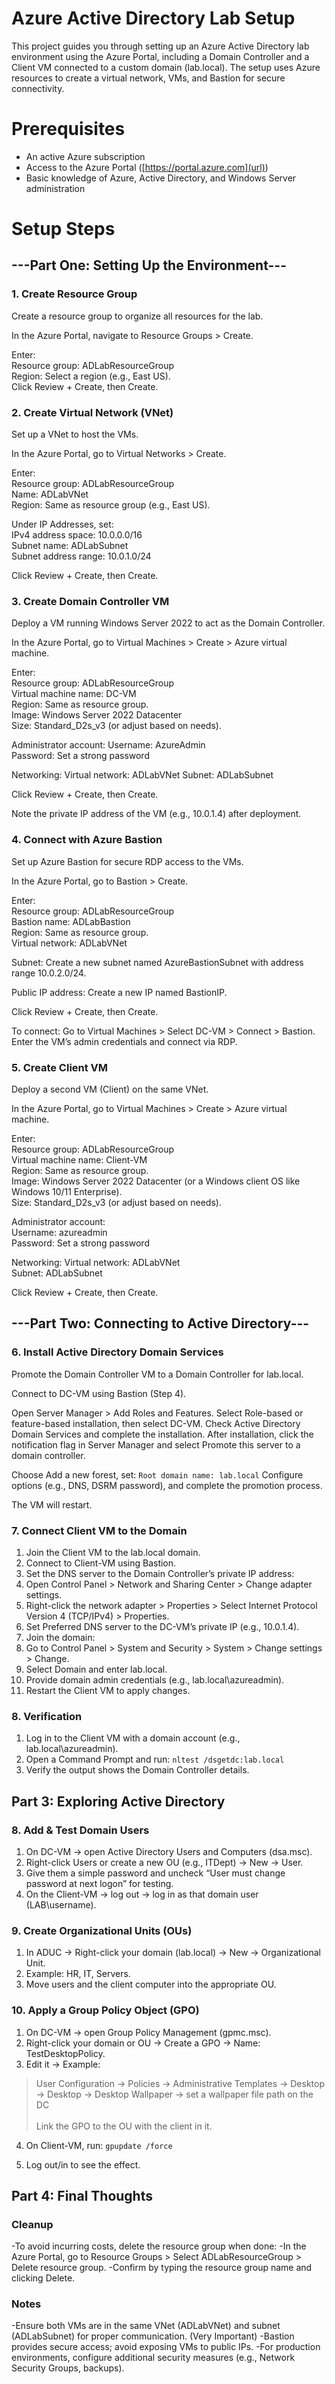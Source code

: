 # Azure Active Directory Lab Setup

This project guides you through setting up an Azure Active Directory lab environment using the Azure Portal, including a Domain Controller and a Client VM connected to a custom domain (lab.local). The setup uses Azure resources to create a virtual network, VMs, and Bastion for secure connectivity.

# Prerequisites
- An active Azure subscription
- Access to the Azure Portal ([https://portal.azure.com](url))
- Basic knowledge of Azure, Active Directory, and Windows Server administration

# Setup Steps

## ---Part One: Setting Up the Environment---

### 1. Create Resource Group

Create a resource group to organize all resources for the lab.

In the Azure Portal, navigate to Resource Groups > Create.



Enter:  
Resource group: ADLabResourceGroup  
Region: Select a region (e.g., East US).  
Click Review + Create, then Create.

### 2. Create Virtual Network (VNet)

Set up a VNet to host the VMs.

In the Azure Portal, go to Virtual Networks > Create.

Enter:  
Resource group: ADLabResourceGroup  
Name: ADLabVNet  
Region: Same as resource group (e.g., East US).

Under IP Addresses, set:  
IPv4 address space: 10.0.0.0/16  
Subnet name: ADLabSubnet  
Subnet address range: 10.0.1.0/24  

Click Review + Create, then Create.

### 3. Create Domain Controller VM

Deploy a VM running Windows Server 2022 to act as the Domain Controller.

In the Azure Portal, go to Virtual Machines > Create > Azure virtual machine.

Enter:  
Resource group: ADLabResourceGroup  
Virtual machine name: DC-VM  
Region: Same as resource group.  
Image: Windows Server 2022 Datacenter  
Size: Standard_D2s_v3 (or adjust based on needs).  



Administrator account:
Username: AzureAdmin  
Password: Set a strong password


Networking:
Virtual network: ADLabVNet
Subnet: ADLabSubnet

Click Review + Create, then Create.



Note the private IP address of the VM (e.g., 10.0.1.4) after deployment.

### 4. Connect with Azure Bastion

Set up Azure Bastion for secure RDP access to the VMs.

In the Azure Portal, go to Bastion > Create.



Enter:  
Resource group: ADLabResourceGroup  
Bastion name: ADLabBastion  
Region: Same as resource group.  
Virtual network: ADLabVNet  



Subnet: Create a new subnet named AzureBastionSubnet with address range 10.0.2.0/24.



Public IP address: Create a new IP named BastionIP.



Click Review + Create, then Create.



To connect:
Go to Virtual Machines > Select DC-VM > Connect > Bastion.
Enter the VM’s admin credentials and connect via RDP.

### 5. Create Client VM

Deploy a second VM (Client) on the same VNet.

In the Azure Portal, go to Virtual Machines > Create > Azure virtual machine.

Enter:  
Resource group: ADLabResourceGroup  
Virtual machine name: Client-VM  
Region: Same as resource group.  
Image: Windows Server 2022 Datacenter (or a Windows client OS like Windows 10/11 Enterprise).  
Size: Standard_D2s_v3 (or adjust based on needs).

Administrator account:  
Username: azureadmin  
Password: Set a strong password  



Networking:
Virtual network: ADLabVNet  
Subnet: ADLabSubnet



Click Review + Create, then Create.

## ---Part Two: Connecting to Active Directory---
### 6. Install Active Directory Domain Services

Promote the Domain Controller VM to a Domain Controller for lab.local.



Connect to DC-VM using Bastion (Step 4).



Open Server Manager > Add Roles and Features.
Select Role-based or feature-based installation, then select DC-VM.
Check Active Directory Domain Services and complete the installation.
After installation, click the notification flag in Server Manager and select Promote this server to a domain controller.

Choose Add a new forest, set:
`Root domain name: lab.local`
Configure options (e.g., DNS, DSRM password), and complete the promotion process.

The VM will restart.

### 7. Connect Client VM to the Domain

1. Join the Client VM to the lab.local domain.
2. Connect to Client-VM using Bastion.
3. Set the DNS server to the Domain Controller’s private IP address:
4. Open Control Panel > Network and Sharing Center > Change adapter settings.
5. Right-click the network adapter > Properties > Select Internet Protocol Version 4 (TCP/IPv4) > Properties.
6. Set Preferred DNS server to the DC-VM’s private IP (e.g., 10.0.1.4).
7. Join the domain:
8. Go to Control Panel > System and Security > System > Change settings > Change.
9. Select Domain and enter lab.local.
10. Provide domain admin credentials (e.g., lab.local\azureadmin).
11. Restart the Client VM to apply changes.

### 8. Verification
1. Log in to the Client VM with a domain account (e.g., lab.local\azureadmin).
2. Open a Command Prompt and run:
`nltest /dsgetdc:lab.local`
3. Verify the output shows the Domain Controller details.

## Part 3: Exploring Active Directory

### 8. Add & Test Domain Users
1. On DC-VM → open Active Directory Users and Computers (dsa.msc).
2. Right-click Users or create a new OU (e.g., ITDept) → New → User.
3. Give them a simple password and uncheck “User must change password at next logon” for testing.
4. On the Client-VM → log out → log in as that domain user (LAB\username).

### 9. Create Organizational Units (OUs)
1. In ADUC → Right-click your domain (lab.local) → New → Organizational Unit.
2. Example: HR, IT, Servers.
3. Move users and the client computer into the appropriate OU.

### 10. Apply a Group Policy Object (GPO)
1. On DC-VM → open Group Policy Management (gpmc.msc).
2. Right-click your domain or OU → Create a GPO → Name: TestDesktopPolicy.
3. Edit it → Example:

>  User Configuration → Policies → Administrative Templates → Desktop → Desktop → Desktop Wallpaper → set a wallpaper file path on the DC<br>  
  Link the GPO to the OU with the client in it.  

4. On Client-VM, run:
`gpupdate /force`

5. Log out/in to see the effect.

## Part 4: Final Thoughts

### Cleanup
-To avoid incurring costs, delete the resource group when done:
-In the Azure Portal, go to Resource Groups > Select ADLabResourceGroup > Delete resource group.
-Confirm by typing the resource group name and clicking Delete.

### Notes
-Ensure both VMs are in the same VNet (ADLabVNet) and subnet (ADLabSubnet) for proper communication. (Very Important)
-Bastion provides secure access; avoid exposing VMs to public IPs.
-For production environments, configure additional security measures (e.g., Network Security Groups, backups).

